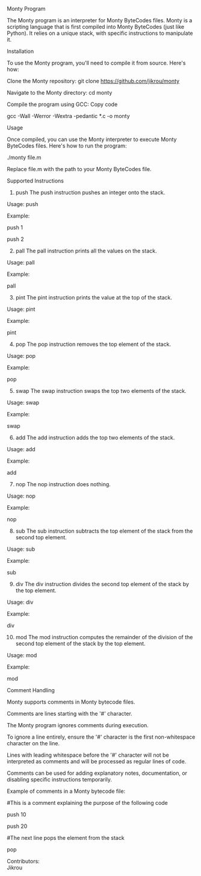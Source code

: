 Monty Program

The Monty program is an interpreter for Monty ByteCodes files. Monty is a scripting language that is first compiled into Monty ByteCodes (just like Python). It relies on a unique stack, with specific instructions to manipulate it.

Installation

To use the Monty program, you'll need to compile it from source. Here's how:

Clone the Monty repository:
git clone https://github.com/jikrou/monty

Navigate to the Monty directory:
cd monty

Compile the program using GCC:
Copy code

gcc -Wall -Werror -Wextra -pedantic *.c -o monty

Usage

Once compiled, you can use the Monty interpreter to execute Monty ByteCodes files. 
Here's how to run the program:

./monty file.m

Replace file.m with the path to your Monty ByteCodes file.

Supported Instructions

1. push
The push instruction pushes an integer onto the stack.

Usage: push <int>

Example:																									

push 1											

push 2															

2. pall
The pall instruction prints all the values on the stack.

Usage: pall

Example:                                                    

pall

3. pint
The pint instruction prints the value at the top of the stack.

Usage: pint

Example:                                                                                       

pint

4. pop
The pop instruction removes the top element of the stack.

Usage: pop

Example:                                                                           

pop

5. swap
The swap instruction swaps the top two elements of the stack.

Usage: swap																			

Example:                                                    

swap

6. add
The add instruction adds the top two elements of the stack.

Usage: add

Example:                                                        																

add

7. nop
The nop instruction does nothing.

Usage: nop

Example:                                                       									

nop

8. sub
The sub instruction subtracts the top element of the stack from the second top element.

Usage: sub

Example:                                                                 												

sub

9. div
The div instruction divides the second top element of the stack by the top element.

Usage: div

Example:                                                                           										

div

10. mod
The mod instruction computes the remainder of the division of the second top element of the stack by the top element.

Usage: mod

Example:                                                                                   									

mod

Comment Handling

Monty supports comments in Monty bytecode files.																						

Comments are lines starting with the '#' character.																					
	
The Monty program ignores comments during execution.																					

To ignore a line entirely, ensure the '#' character is the first non-whitespace character on the line.														

Lines with leading whitespace before the '#' character will not be interpreted as comments and will be processed as regular lines of code.												

Comments can be used for adding explanatory notes, documentation, or disabling specific instructions temporarily.													


Example of comments in a Monty bytecode file:																						

#This is a comment explaining the purpose of the following code																			

push 10																							

push 20																						

#The next line pops the element from the stack																	

pop																								
	

Contributors:                                                                                                                                                       
Jikrou
